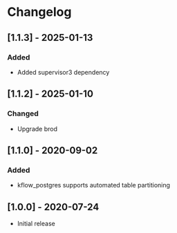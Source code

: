 # Changelog

## [1.1.3] - 2025-01-13

### Added
- Added supervisor3 dependency

## [1.1.2] - 2025-01-10

### Changed
- Upgrade brod

## [1.1.0] - 2020-09-02

### Added
- kflow_postgres supports automated table partitioning

## [1.0.0] - 2020-07-24

- Initial release
